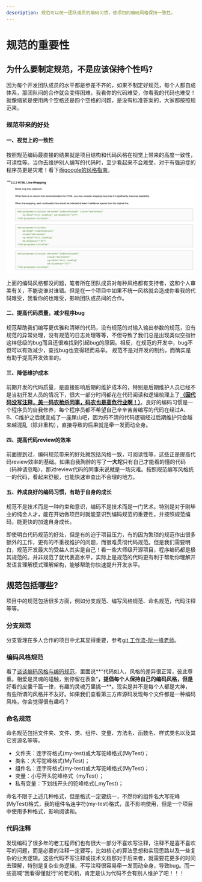 ```yaml
---
description: 规范可以统一团队成员的编码习惯，使项目的编码风格保持一致性。
---
```


# 规范的重要性

## 为什么要制定规范，不是应该保持个性吗?

因为每个开发团队成员的水平都是参差不齐的，如果不制定好规范，每个人都自成体系，那团队间的合作就会变得困难，我看你的代码难受，你看我的代码也难受！就像缩紧是使用两个空格还是四个空格的问题，是没有标准答案的，大家都按照规范来。

### 规范带来的好处

#### 一、视觉上的一致性

按照规范编码最直接的结果就是项目结构和代码风格在视觉上带来的高度一致性，可读性等。当你去维护别人编写的代码时，至少看起来不会难受，对于有强迫症的程序员更是灾难！看下面[google的风格指南](https://google.github.io/styleguide/htmlcssguide.html#HTML_Line-Wrapping)。

![styleguide](.gitbook/assets/image%20%288%29.png)

上面的编码风格都没问题，笔者所在团队成员对每种风格都有支持者，这和个人审美有关，不能说谁对谁错。但是在一个项目中如果不统一风格就会造成你看我的代码难受，我看你的也难受，影响团队成员间的合作。

#### 二、提高代码质量，减少程序bug

规范帮助我们编写更优雅和清晰的代码，没有规范的对输入输出参数的规范，没有规范的异常处理，没有规范的日志处理等等，不但导致了我们总是出现类似空指针这样低级的bug而且还很难找到引起bug的原因。相反，在规范的开发中，bug不但可以有效减少，查找bug也变得轻而易举。 规范不是对开发的制约，而确实是有助于提高开发效率的。

#### 三、降低维护成本

前期开发的代码质量，是直接影响后期的维护成本的，特别是后期维护人员已经不是当初开发人员的情况下，很大一部分时间都花在代码阅读和逻辑梳理上了[**（因代码没写注释，美一码农枪杀同事，码农也是高危行业啊！）**](https://zhuanlan.zhihu.com/p/45319957)。良好的编码习惯是一个程序员的自我修养，每个程序员都不希望自己辛辛苦苦编写的代码在经过A、B、C维护之后就变成了一座屎山吧，因为捋不清的代码逻辑经过后期维护只会越来越混乱（除非重构），直接导致的后果就是牵一发而动全身。

#### 四、提高代码review的效率

前面提到过，编码规范带来的好处就包括风格一致，可阅读性等，这些正是提高代码review效率的基础。如果自我陶醉的写了**一大坨**只有自己才能看的懂的代码（码神请忽略），那对review代码的同事来说就是一场灾难。按照规范编写风格统一的代码，看起来舒服，也能快速审查出不合理的地方。

#### 五、养成良好的编码习惯，有助于自身的成长

规范不是技术而是一种约束和意识，编码不是技术而是一门艺术。特别是对于刚毕业的纯金人才，能在开始做项目时就能意识到编码规范的重要性，并按照规范编码，能更快的加速自身成长。

即使明白代码规范的好处，但是有的迫于项目压力，有的因为繁琐的规范作出很多额外的工作，更有的不重视维护的问题，而很难贯彻代码规范。但是我们需要明白，规范开发最大的受益人其实是自己！看一些大师级开源项目，程序编码都是极其规范的。并非规范了就代表高水平，实际上是规范的代码更有利于帮助你理解开发语言理解模式理解架构，能够帮助你快速提升开发水平。

## 规范包括哪些?

项目中的规范包括很多方面，例如分支规范、编写风格规范、命名规范，代码注释等等。

### 分支规范

分支管理在多人合作的项目中尤其显得重要，参考[git 工作流-阮一峰老师](http://www.ruanyifeng.com/blog/2015/12/git-workflow.html)。

### 编码风格规范

看了[谈谈编码风格与编码规范](https://github.com/lifesinger/blog/issues/166)，里面说**“代码如人，风格的差异很正常，彼此尊重。相爱是灵魂的碰触，别停留在表象“**，提倡每个人保持自己的编码风格，但是**好看的皮囊千篇一律，有趣的灵魂万里挑一**。现实是并不是每个人都是大神，有些所谓的风格并不友好。如果我们查看第三方库源码发现每个文件都是一种编码风格，你会觉得很有趣吗？

### 命名规范

命名规范包括文件夹、文件、类、组件、变量、方法名、函数名、样式类名以及其它资源名等等。

* 文件夹：连字符格式\(my-test\)或大写驼峰格式\(MyTest\)；
* 类名：大写驼峰格式\(MyTest\)；
* 组件名：连字符格式\(my-test\)或大写驼峰格式\(MyTest\)；
* 变量：小写开头驼峰格式（myTest）；
* 私有变量：下划线开头的驼峰格式\(\_myTest\)；

命名不限于上述几种格式，但是格式一定要统一，不然你的组件名大写驼峰\(MyTest\)格式，我的组件名连字符\(my-test\)格式，虽不影响使用，但是一个项目中使用多种格式，影响阅读和。

### 代码注释

发现编码了很多年的老工程师们也有很大一部分不喜欢写注释，注释不是喜不喜欢写的问题，而是必要的注释一定要写，比如核心的算法思想和实现思路以及一些复杂的业务逻辑。这些代码不写注释或技术文档那对于后来者，就需要花更多的时间去理解，特别是复杂业务逻辑，不写注释很容易牵一发而动全身，导致bug。而一些高喊“我看得懂就行“的老司机，肯定是认为代码不会有别人维护了吧！！！




